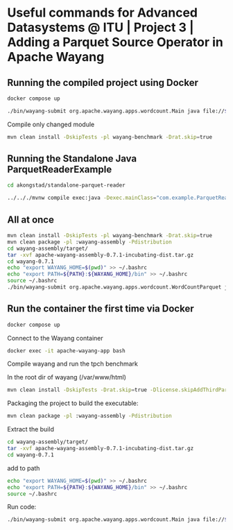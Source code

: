 # Useful commands for Advanced Datasystems @ ITU | Project 3 | Adding a Parquet Source Operator in Apache Wayang

## Running the compiled project using Docker

```bash
docker compose up
```

```bash
./bin/wayang-submit org.apache.wayang.apps.wordcount.Main java file://$(pwd)/README.md
```

Compile only changed module

```bash
mvn clean install -DskipTests -pl wayang-benchmark -Drat.skip=true
```

## Running the Standalone Java ParquetReaderExample

```bash
cd akongstad/standalone-parquet-reader
```

```bash
../.././mvnw compile exec:java -Dexec.mainClass="com.example.ParquetReaderExample"
```

## All at once

```bash
mvn clean install -DskipTests -pl wayang-benchmark -Drat.skip=true
mvn clean package -pl :wayang-assembly -Pdistribution
cd wayang-assembly/target/
tar -xvf apache-wayang-assembly-0.7.1-incubating-dist.tar.gz
cd wayang-0.7.1
echo "export WAYANG_HOME=$(pwd)" >> ~/.bashrc
echo "export PATH=${PATH}:${WAYANG_HOME}/bin" >> ~/.bashrc
source ~/.bashrc
./bin/wayang-submit org.apache.wayang.apps.wordcount.WordCountParquet java file://$(pwd)/README.md
```

## Run the container the first time via Docker

```bash
docker compose up
```

Connect to the Wayang container

```bash
docker exec -it apache-wayang-app bash
```

Compile wayang and run the tpch benchmark

In the root dir of wayang (/var/www/html)

```bash
mvn clean install -DskipTests -Drat.skip=true -Dlicense.skipAddThirdParty=true -Dlicense.skipCheckLicense -Dlicense.skipDownloadLicenses
```

Packaging the project to build the executable:

```bash
mvn clean package -pl :wayang-assembly -Pdistribution
```

Extract the build

```bash
cd wayang-assembly/target/
tar -xvf apache-wayang-assembly-0.7.1-incubating-dist.tar.gz
cd wayang-0.7.1
```

add to path

```bash
echo "export WAYANG_HOME=$(pwd)" >> ~/.bashrc
echo "export PATH=${PATH}:${WAYANG_HOME}/bin" >> ~/.bashrc
source ~/.bashrc
```

Run code:

```bash
./bin/wayang-submit org.apache.wayang.apps.wordcount.Main java file://$(pwd)/README.md
```

